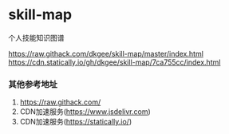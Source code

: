 # skill-map
个人技能知识图谱

https://raw.githack.com/dkgee/skill-map/master/index.html
https://cdn.statically.io/gh/dkgee/skill-map/7ca755cc/index.html

### 其他参考地址
1. https://raw.githack.com/
2. CDN加速服务(https://www.jsdelivr.com)
3. CDN加速服务(https://statically.io/)
  

